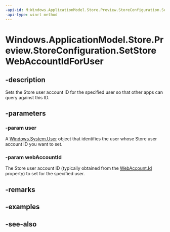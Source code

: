 ----api-id: M:Windows.ApplicationModel.Store.Preview.StoreConfiguration.SetStoreWebAccountIdForUser(Windows.System.User,System.String)
-api-type: winrt method
---<!-- Method syntaxpublic void SetStoreWebAccountIdForUser(Windows.System.User user, System.String webAccountId)--># Windows.ApplicationModel.Store.Preview.StoreConfiguration.SetStoreWebAccountIdForUser## -descriptionSets the Store user account ID for the specified user so that other apps can query against this ID.## -parameters### -param userA [Windows.System.User](../windows.system/user.md) object that identifies the user whose Store user account ID you want to set.### -param webAccountIdThe Store user account ID (typically obtained from the [WebAccount.Id](../windows.security.credentials/webaccount_id.md) property) to set for the specified user.## -remarks## -examples## -see-also